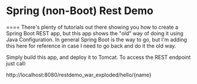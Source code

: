 # Spring (non-Boot) Rest Demo
====
There's plenty of tutorials out there showing you how to create a Spring Boot REST app, but this app shows the "old" way of
doing it using Java Configuration.  In general Spring Boot is the way to go, but I'm adding this here for reference in case I
need to go back and do it the old way.

Simply build this app, and deploy it to Tomcat.   To access the REST endpoint just call:

http://localhost:8080/restdemo_war_exploded/hello/{name}

